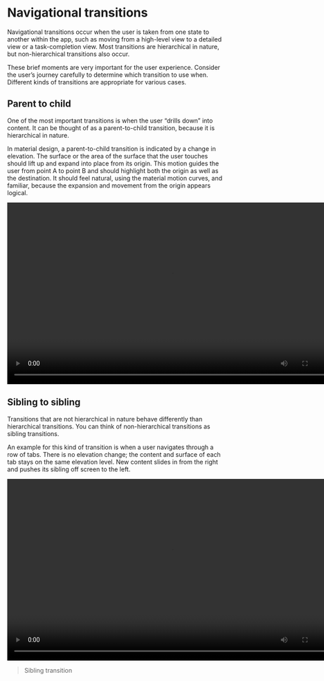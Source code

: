 # Navigational transitions

Navigational transitions occur when the user is taken from one state to another within the app, such as moving from a high-level view to a detailed view or a task-completion view. Most transitions are hierarchical in nature, but non-hierarchical transitions also occur.

These brief moments are very important for the user experience. Consider the user’s journey carefully to determine which transition to use when. Different kinds of transitions are appropriate for various cases.

## Parent to child

One of the most important transitions is when the user “drills down” into content. It can be thought of as a parent-to-child transition, because it is hierarchical in nature.

In material design, a parent-to-child transition is indicated by a change in elevation. The surface or the area of the surface that the user touches should lift up and expand into place from its origin. This motion guides the user from point A to point B and should highlight both the origin as well as the destination. It should feel natural, using the material motion curves, and familiar, because the expansion and movement from the origin appears logical.


<video id="1-None_0B2wX4iIvu8L6OG5GWnBqWFFRdVU" width="760" height="420" controls="">
<source src="//material-design.storage.googleapis.com/publish/v_1/quantumexternal/0B2wX4iIvu8L6UjZvd0w1MmdQVWs/patterns_navigational-transitions_parent-to-child_list-01_xhdpi.webm" type="video/webm">
<source src="//material-design.storage.googleapis.com/publish/v_1/quantumexternal/0B2wX4iIvu8L6OG5GWnBqWFFRdVU/patterns_navigational-transitions_parent-to-child_list-01_xhdpi.mp4" type="video/mp4">
</video>


## Sibling to sibling

Transitions that are not hierarchical in nature behave differently than hierarchical transitions. You can think of non-hierarchical transitions as sibling transitions.

An example for this kind of transition is when a user navigates through a row of tabs. There is no elevation change; the content and surface of each tab stays on the same elevation level. New content slides in from the right and pushes its sibling off screen to the left.

<video id="1-None_0B2wX4iIvu8L6bDNpdXBkdElHWDg" width="760" height="420" controls="">
<source src="//material-design.storage.googleapis.com/publish/v_1/quantumexternal/0B2wX4iIvu8L6bXdoMlplMWtMeWs/patterns_navigational-transitions_sibling-to-sibling_tabs-01_xhdpi.webm" type="video/webm">
<source src="//material-design.storage.googleapis.com/publish/v_1/quantumexternal/0B2wX4iIvu8L6bDNpdXBkdElHWDg/patterns_navigational-transitions_sibling-to-sibling_tabs-01_xhdpi.mp4" type="video/mp4">
</video>

> Sibling transition